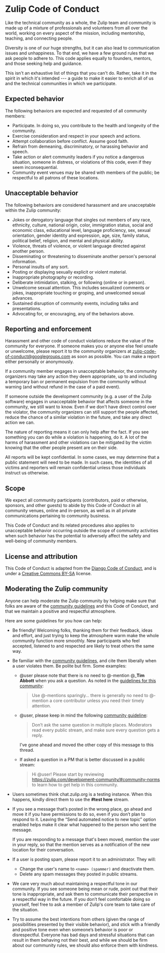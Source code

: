 # Zulip Code of Conduct

Like the technical community as a whole, the Zulip team and community is
made up of a mixture of professionals and volunteers from all over the
world, working on every aspect of the mission, including mentorship,
teaching, and connecting people.

Diversity is one of our huge strengths, but it can also lead to
communication issues and unhappiness. To that end, we have a few ground
rules that we ask people to adhere to. This code applies equally to
founders, mentors, and those seeking help and guidance.

This isn't an exhaustive list of things that you can't do. Rather, take it
in the spirit in which it's intended --- a guide to make it easier to enrich
all of us and the technical communities in which we participate.

## Expected behavior

The following behaviors are expected and requested of all community members:

- Participate. In doing so, you contribute to the health and longevity of
  the community.
- Exercise consideration and respect in your speech and actions.
- Attempt collaboration before conflict. Assume good faith.
- Refrain from demeaning, discriminatory, or harassing behavior and speech.
- Take action or alert community leaders if you notice a dangerous
  situation, someone in distress, or violations of this code, even if they
  seem inconsequential.
- Community event venues may be shared with members of the public; be
  respectful to all patrons of these locations.

## Unacceptable behavior

The following behaviors are considered harassment and are unacceptable
within the Zulip community:

- Jokes or derogatory language that singles out members of any race,
  ethnicity, culture, national origin, color, immigration status, social and
  economic class, educational level, language proficiency, sex, sexual
  orientation, gender identity and expression, age, size, family status,
  political belief, religion, and mental and physical ability.
- Violence, threats of violence, or violent language directed against
  another person.
- Disseminating or threatening to disseminate another person's personal
  information.
- Personal insults of any sort.
- Posting or displaying sexually explicit or violent material.
- Inappropriate photography or recording.
- Deliberate intimidation, stalking, or following (online or in person).
- Unwelcome sexual attention. This includes sexualized comments or jokes,
  inappropriate touching or groping, and unwelcomed sexual advances.
- Sustained disruption of community events, including talks and
  presentations.
- Advocating for, or encouraging, any of the behaviors above.

## Reporting and enforcement

Harassment and other code of conduct violations reduce the value of the
community for everyone. If someone makes you or anyone else feel unsafe or
unwelcome, please report it to the community organizers at
zulip-code-of-conduct@googlegroups.com as soon as possible. You can make a
report either personally or anonymously.

If a community member engages in unacceptable behavior, the community
organizers may take any action they deem appropriate, up to and including a
temporary ban or permanent expulsion from the community without warning (and
without refund in the case of a paid event).

If someone outside the development community (e.g. a user of the Zulip
software) engages in unacceptable behavior that affects someone in the
community, we still want to know. Even if we don't have direct control over
the violator, the community organizers can still support the people
affected, reduce the chance of a similar violation in the future, and take
any direct action we can.

The nature of reporting means it can only help after the fact. If you see
something you can do while a violation is happening, do it. A lot of the
harms of harassment and other violations can be mitigated by the victim
knowing that the other people present are on their side.

All reports will be kept confidential. In some cases, we may determine that a
public statement will need to be made. In such cases, the identities of all
victims and reporters will remain confidential unless those individuals
instruct us otherwise.

## Scope

We expect all community participants (contributors, paid or otherwise,
sponsors, and other guests) to abide by this Code of Conduct in all
community venues, online and in-person, as well as in all private
communications pertaining to community business.

This Code of Conduct and its related procedures also applies to unacceptable
behavior occurring outside the scope of community activities when such
behavior has the potential to adversely affect the safety and well-being of
community members.

## License and attribution

This Code of Conduct is adapted from the
[Django Code of Conduct](https://www.djangoproject.com/conduct/), and is
under a
[Creative Commons BY-SA](https://creativecommons.org/licenses/by-sa/4.0/)
license.

## Moderating the Zulip community

Anyone can help moderate the Zulip community by helping make sure that folks are
aware of the [community guidelines](https://zulip.com/development-community/)
and this Code of Conduct, and that we maintain a positive and respectful
atmosphere.

Here are some guidelines for you how can help:

- Be friendly! Welcoming folks, thanking them for their feedback, ideas and effort,
  and just trying to keep the atmosphere warm make the whole community function
  more smoothly. New participants who feel accepted, listened to and respected
  are likely to treat others the same way.

- Be familiar with the [community
  guidelines](https://zulip.com/development-community/), and cite them liberally
  when a user violates them. Be polite but firm. Some examples:

  - @user please note that there is no need to @-mention @\_**Tim Abbott** when
    you ask a question. As noted in the [guidelines for this
    community](https://zulip.com/development-community/):

    > Use @-mentions sparingly… there is generally no need to @-mention a
    > core contributor unless you need their timely attention.

  - @user, please keep in mind the following [community
    guideline](https://zulip.com/development-community/):

    > Don’t ask the same question in multiple places. Moderators read every
    > public stream, and make sure every question gets a reply.

    I’ve gone ahead and moved the other copy of this message to this thread.

  - If asked a question in a PM that is better discussed in a public stream:
    > Hi @user! Please start by reviewing
    > https://zulip.com/development-community/#community-norms to learn how to
    > get help in this community.

- Users sometimes think chat.zulip.org is a testing instance. When this happens,
  kindly direct them to use the **#test here** stream.

- If you see a message that’s posted in the wrong place, go ahead and move it if
  you have permissions to do so, even if you don’t plan to respond to it.
  Leaving the “Send automated notice to new topic” option enabled helps make it
  clear what happened to the person who sent the message.

  If you are responding to a message that's been moved, mention the user in your
  reply, so that the mention serves as a notification of the new location for
  their conversation.

- If a user is posting spam, please report it to an administrator. They will:

  - Change the user's name to `<name> (spammer)` and deactivate them.
  - Delete any spam messages they posted in public streams.

- We care very much about maintaining a respectful tone in our community. If you
  see someone being mean or rude, point out that their tone is inappropriate,
  and ask them to communicate their perspective in a respectful way in the
  future. If you don’t feel comfortable doing so yourself, feel free to ask a
  member of Zulip's core team to take care of the situation.

- Try to assume the best intentions from others (given the range of
  possibilities presented by their visible behavior), and stick with a friendly
  and positive tone even when someone‘s behavior is poor or disrespectful.
  Everyone has bad days and stressful situations that can result in them
  behaving not their best, and while we should be firm about our community
  rules, we should also enforce them with kindness.
